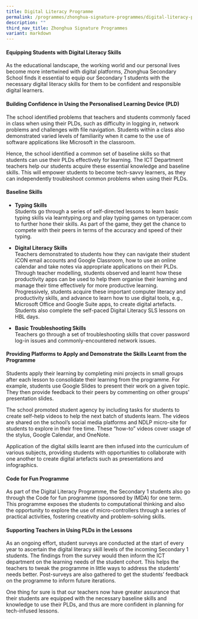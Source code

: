 ```yaml
---
title: Digital Literacy Programme
permalink: /programmes/zhonghua-signature-programmes/digital-literacy-programme/
description: ""
third_nav_title: Zhonghua Signature Programmes
variant: markdown
---
```

#### Equipping Students with Digital Literacy Skills
As the educational landscape, the working world and our personal lives become more intertwined with digital platforms, Zhonghua Secondary School finds it essential to equip our Secondary 1 students with the necessary digital literacy skills for them to be confident and responsible digital learners.

#### Building Confidence in Using the Personalised Learning Device (PLD)
The school identified problems that teachers and students commonly faced in class when using their PLDs, such as difficulty in logging in, network problems and challenges with file navigation. Students within a class also demonstrated varied levels of familiarity when it came to the use of software applications like Microsoft in the classroom.&nbsp;  
  
Hence, the school identified a common set of baseline skills so that students can use their PLDs effectively for learning. The ICT Department teachers help&nbsp;our students acquire these essential knowledge and baseline skills. This will empower students to become tech-savvy learners, as they can independently troubleshoot common problems when using their PLDs.

#### Baseline Skills
* **Typing Skills**<br>Students go through a series of self-directed lessons to learn basic typing skills via learntyping.org and play typing games on typeracer.com to further hone their skills. As part of the game, they get the chance to compete with their peers in terms of the accuracy and speed of their typing.

* **Digital Literacy Skills**<br>Teachers demonstrated to students how they can navigate their student iCON email accounts and Google Classroom, how to use an online calendar and take notes via appropriate applications on their PLDs. Through teacher modelling, students observed and learnt how these productivity apps can be used to help them organise their learning and manage their time effectively for more productive learning.<br>Progressively, students acquire these important computer literacy and productivity skills, and advance to learn how to use digital tools, e.g., Microsoft Office and Google Suite apps, to create digital artefacts. Students also complete the self-paced Digital Literacy SLS lessons on HBL days.


* **Basic Troubleshooting Skills**<br>Teachers go through a set of troubleshooting skills that cover password log-in issues and commonly-encountered network issues.

#### Providing Platforms to Apply and Demonstrate the Skills Learnt from the Programme

Students apply their learning by completing mini projects in small groups after each lesson to consolidate their learning from the programme. For example, students use Google Slides to present their work on a given topic. They then provide feedback to their peers by commenting on other groups' presentation slides.

The school promoted student agency by including tasks for students to create self-help videos to help the next batch of students learn. The videos are shared on the school’s social media platforms and NDLP micro-site for students to explore in their free time. These “how-to” videos cover usage of the stylus, Google Calendar, and OneNote.

Application of the digital skills learnt are then infused into the curriculum of various subjects, providing students with opportunities to collaborate with one another to create digital artefacts such as presentations and infographics.

#### Code for Fun Programme
As part of the Digital Literacy Programme, the Secondary 1 students also go through the Code for fun programme (sponsored by IMDA) for one term. This programme exposes the students to computational thinking and also the opportunity to explore the use of micro-controllers through a series of practical activities, fostering creativity and problem-solving skills.

#### Supporting Teachers in Using PLDs in the Lessons
As an ongoing effort, student surveys are conducted at the start of every year to ascertain the digital literacy skill levels of the incoming Secondary 1 students. The findings from the survey would then inform the ICT department on the learning needs of the student cohort. This helps the teachers to tweak the programme in little ways to address the students' needs better. Post-surveys are also gathered to get the students’ feedback on the programme to inform future iterations.

One thing for sure is that our teachers now have greater assurance that their students are equipped with the necessary baseline skills and knowledge to use their PLDs, and thus are more confident in planning for tech-infused lessons.